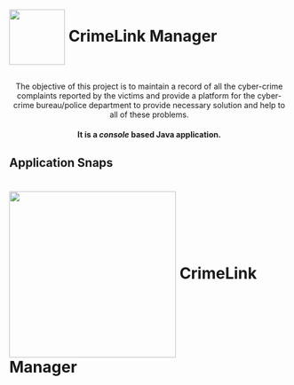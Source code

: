 <a name="readme-top"></a> 
<h1><img align="center" height="100" src="https://github.com/Github2k10/plucky-scent-2586/blob/main/handcuff.png">  CrimeLink Manager</h1>

<h2 align="center"></h2>
<p align="center">The objective of this project is to maintain a record of all  the cyber-crime complaints reported by  the victims and provide a platform for the cyber-crime bureau/police department to provide necessary solution and help to all of these problems.</p>

<h4 align="center">It is a <i>console</i> based Java application.</h4>
<p></p>

## Application Snaps
<h1><img align="center" height="300" src="https://github.com/Github2k10/plucky-scent-2586/blob/main/image-1.png">  CrimeLink Manager</h1>
